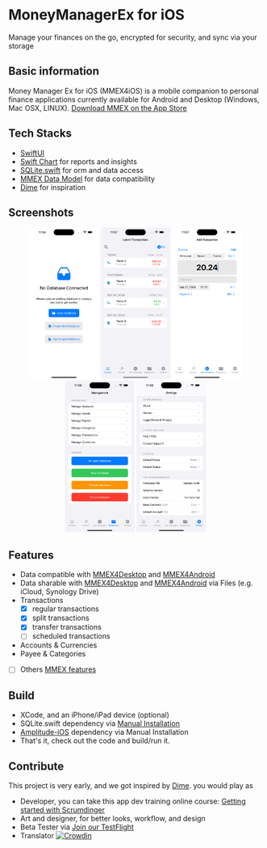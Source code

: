 # MoneyManagerEx for iOS
Manage your finances on the go, encrypted for security, and sync via your storage

## Basic information
Money Manager Ex for iOS (MMEX4iOS) is a mobile companion to personal finance applications currently available for Android and Desktop (Windows, Mac OSX, LINUX).
[Download MMEX on the App Store](https://apps.apple.com/us/app/money-manager-ex/id6683300571)

## Tech Stacks
- [SwiftUI](https://developer.apple.com/xcode/swiftui/)
- [Swift Chart](https://developer.apple.com/documentation/charts) for reports and insights
- [SQLite.swift](https://github.com/stephencelis/SQLite.swift) for orm and data access
- [MMEX Data Model](https://github.com/moneymanagerex/database) for data compatibility
- [Dime](https://github.com/rarfell/dimeApp) for inspiration

## Screenshots

<p align="center">
  <img src="./Screenshots/iPhone15ProMax_start.png" height="300" />
  <img src="./Screenshots/iPhone15ProMax_landing.png" height="300" />
  <img src="./Screenshots/iPhone15ProMax_editTxn.png" height="300" />
  <img src="./Screenshots/iPhone15ProMax_mgmt.png" height="300" />
  <img src="./Screenshots/iPhone15ProMax_settings.png" height="300" />
</p>

## Features
- Data compatible with [MMEX4Desktop](https://github.com/moneymanagerex/moneymanagerex) and [MMEX4Android](https://github.com/moneymanagerex/android-money-manager-ex/)
- Data sharable with [MMEX4Desktop](https://github.com/moneymanagerex/moneymanagerex) and [MMEX4Android](https://github.com/moneymanagerex/android-money-manager-ex/) via Files (e.g. iCloud, Synology Drive)
- Transactions
  - [X] regular transactions
  - [X] split transactions
  - [X] transfer transactions
  - [ ] scheduled transactions
- Accounts & Currencies
- Payee & Categories
- [ ] Others [MMEX features](https://moneymanagerex.org/)

## Build
- XCode, and an iPhone/iPad device (optional)
- SQLite.swift dependency via [Manual Installation](https://github.com/stephencelis/SQLite.swift?tab=readme-ov-file#manual)
- [Amplitude-iOS](https://github.com/amplitude/Amplitude-iOS) dependency via Manual Installation
- That's it, check out the code and build/run it.

## Contribute
This project is very early, and we got inspired by [Dime](https://github.com/rarfell/dimeApp). you would play as
- Developer, you can take this app dev training online course: [Getting started with Scrumdinger](https://developer.apple.com/tutorials/app-dev-training/getting-started-with-scrumdinger)
- Art and designer, for better looks, workflow, and design
- Beta Tester via [Join our TestFlight](https://testflight.apple.com/join/SYakQaAv)
- Translator [![Crowdin](https://badges.crowdin.net/mmex4ios/localized.svg)](https://crowdin.com/project/mmex4ios)
